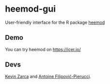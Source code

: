 # heemod-gui

User-friendly interface for the R package [heemod](https://cran.r-project.org/web/packages/heemod/index.html)

## Demo

You can try heemod on https://icer.io/

## Devs

[Kevin Zarca](http://www.urc-eco.fr/Kevin-ZARCA,402) and [Antoine Filipović-Pierucci](https://pierucci.org).

